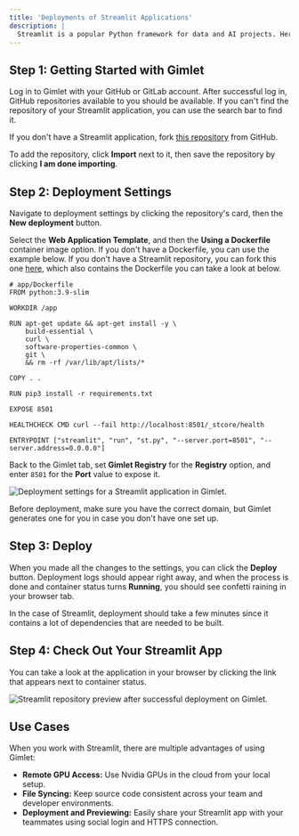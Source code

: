 ```yaml
---
title: 'Deployments of Streamlit Applications'
description: |
  Streamlit is a popular Python framework for data and AI projects. Here's how you can deploy it with Gimlet.
---
```


## Step 1: Getting Started with Gimlet

Log in to Gimlet with your GitHub or GitLab account. After successful log in, GitHub repositories available to you should be available. If you can't find the repository of your Streamlit application, you can use the search bar to find it.

If you don't have a Streamlit application, fork [this repository](https://github.com/YoucefGuichi/streamlit-app) from GitHub.

To add the repository, click **Import** next to it, then save the repository by clicking **I am done importing**.

## Step 2: Deployment Settings

Navigate to deployment settings by clicking the repository's card, then the **New deployment** button.

Select the **Web Application Template**, and then the **Using a Dockerfile** container image option. If you don't have a Dockerfile, you can use the example below. If you don't have a Streamlit repository, you can fork this one [here](https://github.com/gerimate/streamlit-app), which also contains the Dockerfile you can take a look at below.

```
# app/Dockerfile
FROM python:3.9-slim

WORKDIR /app

RUN apt-get update && apt-get install -y \
    build-essential \
    curl \
    software-properties-common \
    git \
    && rm -rf /var/lib/apt/lists/*

COPY . .

RUN pip3 install -r requirements.txt

EXPOSE 8501

HEALTHCHECK CMD curl --fail http://localhost:8501/_stcore/health

ENTRYPOINT ["streamlit", "run", "st.py", "--server.port=8501", "--server.address=0.0.0.0"]
```

Back to the Gimlet tab, set **Gimlet Registry** for the **Registry** option, and enter `8501` for the **Port** value to expose it.

![Deployment settings for a Streamlit application in Gimlet.](/docs/screenshots/streamlit-deployment/gimlet-streamlit-configuration.png)

Before deployment, make sure you have the correct domain, but Gimlet generates one for you in case you don't have one set up.

## Step 3: Deploy

When you made all the changes to the settings, you can click the **Deploy** button. Deployment logs should appear right away, and when the process is done and container status turns **Running**, you should see confetti raining in your browser tab.

In the case of Streamlit, deployment should take a few minutes since it contains a lot of dependencies that are needed to be built.

## Step 4: Check Out Your Streamlit App

You can take a look at the application in your browser by clicking the link that appears next to container status.

![Streamlit repository preview after successful deployment on Gimlet.](/docs/screenshots/streamlit-deployment/gimlet-streamlit-url.png)

## Use Cases

When you work with Streamlit, there are multiple advantages of using Gimlet:

- **Remote GPU Access:** Use Nvidia GPUs in the cloud from your local setup.
- **File Syncing:** Keep source code consistent across your team and developer environments.
- **Deployment and Previewing:** Easily share your Streamlit app with your teammates using social login and HTTPS connection.
